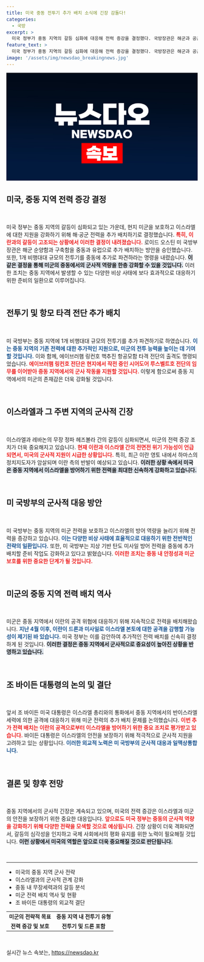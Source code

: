 ```yaml
---
title: 미국 중동 전투기 추가 배치 소식에 긴장 감돌다!
categories:
  - 국방
excerpt: >
  미국 정부가 중동 지역의 갈등 심화에 대응해 전력 증강을 결정했다. 국방장관은 해군과 공군 전력을 추가로 배치하며 이스라엘 방어 지원을 강화한다고 발표했다. 이 조치는 전면전 위기의 고조 속에서 출격하는 핵잠수함과 전투기들의 빠른 대응을 의미한다!
feature_text: >
  미국 정부가 중동 지역의 갈등 심화에 대응해 전력 증강을 결정했다. 국방장관은 해군과 공군 전력을 추가로 배치하며 이스라엘 방어 지원을 강화한다고 발표했다. 이 조치는 전면전 위기의 고조 속에서 출격하는 핵잠수함과 전투기들의 빠른 대응을 의미한다!
image: '/assets/img/newsdao_breakingnews.jpg'
---
```


<p><img src="/assets/img/newsdao_breakingnews.jpg" alt="ranknews 속보" /></p>

<h2 data-ke-size="size26">미국, 중동 지역 전력 증강 결정</h2>

<p data-ke-size="size16">&nbsp;</p>

<p>미국 정부는 중동 지역의 갈등이 심화되고 있는 가운데, 현지 미군을 보호하고 이스라엘에 대한 지원을 강화하기 위해 해·공군 전력을 추가 배치하기로 결정했습니다. <b><span style="color: #ee2323;">특히, 이란과의 갈등이 고조되는 상황에서 이러한 결정이 내려졌습니다.</span></b> 로이드 오스틴 미 국방부 장관은 해군 순양함과 구축함을 중동과 유럽으로 추가 배치하는 방안을 승인했습니다. 또한, 1개 비행대대 규모의 전투기를 중동에 추가로 파견하라는 명령을 내렸습니다. <b><span style="background-color: #21538527;">이 같은 결정을 통해 미군의 중동에서의 군사적 역량을 한층 강화할 수 있을 것입니다.</span></b> 이러한 조치는 중동 지역에서 발생할 수 있는 다양한 비상 사태에 보다 효과적으로 대응하기 위한 준비의 일환으로 이루어집니다.</p>

<p data-ke-size="size16">&nbsp;</p>

<h2 data-ke-size="size26">전투기 및 항모 타격 전단 추가 배치</h2>

<p data-ke-size="size16">&nbsp;</p>

<p>미 국방부는 중동 지역에 1개 비행대대 규모의 전투기를 추가 파견하기로 하였습니다. <b><span style="color: #1a5490;">이는 중동 지역의 기존 전력에 대한 추가적인 지원으로, 미군의 전투 능력을 높이는 데 기여할 것입니다.</span></b> 이와 함께, 에이브러햄 링컨호 핵추진 항공모함 타격 전단의 출격도 명령되었습니다. <b><span style="color: #ee2323;">에이브러햄 링컨호 전단은 현지에서 작전 중인 시어도어 루스벨트호 전단의 임무를 이어받아 중동 지역에서의 군사 작동을 지원할 것입니다.</span></b> 이렇게 함으로써 중동 지역에서의 미군의 존재감은 더욱 강화될 것입니다.</p>

<p data-ke-size="size16">&nbsp;</p>

<h2 data-ke-size="size26">이스라엘과 그 주변 지역의 군사적 긴장</h2>

<p data-ke-size="size16">&nbsp;</p>

<p>이스라엘과 레바논의 무장 정파 헤즈볼라 간의 갈등이 심화되면서, 미군의 전력 증강 조치가 더욱 중요해지고 있습니다. <b><span style="color: #ee2323;">현재 이란과 이스라엘 간의 전면전 위기 가능성이 언급되면서, 미국의 군사적 지원이 시급한 상황입니다.</span></b> 특히, 최근 이란 영토 내에서 하마스의 정치지도자가 암살되며 이란 측의 반발이 예상되고 있습니다. <b><span style="background-color: #21538527;">이러한 상황 속에서 미국은 중동 지역에서 이스라엘을 방어하기 위한 전력을 최대한 신속하게 강화하고 있습니다.</span></b></p>

<p data-ke-size="size16">&nbsp;</p>

<h2 data-ke-size="size26">미 국방부의 군사적 대응 방안</h2>

<p data-ke-size="size16">&nbsp;</p>

<p>미 국방부는 중동 지역의 미군 전력을 보호하고 이스라엘의 방어 역량을 늘리기 위해 전력을 증강하고 있습니다. <b><span style="color: #1a5490;">이는 다양한 비상 사태에 효율적으로 대응하기 위한 전반적인 전략의 일환입니다.</span></b> 또한, 미 국방부는 지상 기반 탄도 미사일 방어 전력을 중동에 추가 배치할 준비 작업도 강화하고 있다고 밝혔습니다. <b><span style="color: #ee2323;">이러한 조치는 중동 내 안정성과 미군 보호를 위한 중요한 단계가 될 것입니다.</span></b></p>

<p data-ke-size="size16">&nbsp;</p>

<h2 data-ke-size="size26">미군의 중동 지역 전력 배치 역사</h2>

<p data-ke-size="size16">&nbsp;</p>

<p>미군은 중동 지역에서 이란의 공격 위협에 대응하기 위해 지속적으로 전력을 배치해왔습니다. <b><span style="color: #1a5490;">지난 4월 이후, 이란이 드론과 미사일로 이스라엘 본토에 대한 공격을 감행할 가능성이 제기된 바 있습니다.</span></b> 미국 정부는 이를 감안하여 추가적인 전력 배치를 신속히 결정하게 된 것입니다. <b><span style="background-color: #21538527;">이러한 결정은 중동 지역에서 군사적으로 중요성이 높아진 상황을 반영하고 있습니다.</span></b></p>

<p data-ke-size="size16">&nbsp;</p>

<h2 data-ke-size="size26">조 바이든 대통령의 논의 및 결단</h2>

<p data-ke-size="size16">&nbsp;</p>

<p>앞서 조 바이든 미국 대통령은 이스라엘 총리와의 통화에서 중동 지역에서의 반이스라엘 세력에 의한 공격에 대응하기 위해 미군 전력의 추가 배치 문제를 논의했습니다. <b><span style="color: #ee2323;">이번 추가 전력 배치는 이란의 공격으로부터 이스라엘을 방어하기 위한 중요 조치로 평가받고 있습니다.</span></b> 바이든 대통령은 이스라엘의 안전을 보장하기 위해 적극적으로 군사적 지원을 고려하고 있는 상황입니다. <b><span style="color: #1a5490;">이러한 외교적 노력은 미 국방부의 군사적 대응과 일맥상통합니다.</span></b></p>

<p data-ke-size="size16">&nbsp;</p>

<h2 data-ke-size="size26">결론 및 향후 전망</h2>

<p data-ke-size="size16">&nbsp;</p>

<p>중동 지역에서의 군사적 긴장은 계속되고 있으며, 미국의 전력 증강은 이스라엘과 미군의 안전을 보장하기 위한 중요한 대응입니다. <b><span style="color: #ee2323;">앞으로도 미국 정부는 중동의 군사적 역량을 강화하기 위해 다양한 전략을 모색할 것으로 예상됩니다.</span></b> 긴장 상황이 더욱 격화되면서, 갈등의 심각성을 인지하고 국제 사회에서의 평화 유지를 위한 노력이 필요해질 것입니다. <b><span style="background-color: #21538527;">이런 상황에서 미국의 역할은 앞으로 더욱 중요해질 것으로 판단됩니다.</span></b></p>

<p data-ke-size="size16">&nbsp;</p>

<hr />

<ul>
  <li>미국의 중동 지역 군사 전략</li>
  <li>이스라엘과의 군사적 관계 강화</li>
  <li>중동 내 무장세력과의 갈등 분석</li>
  <li>미군 전력 배치 역사 및 현황</li>
  <li>조 바이든 대통령의 외교적 결단</li>
</ul>

<table style="width: 100%;">
  <tr>
    <td style="text-align: center; height: 17px;"><b>미군의 전략적 목표</b></td>
    <td style="text-align: center; height: 17px;"><b>중동 지역 내 전투기 유형</b></td>
  </tr>
  <tr>
    <td style="text-align: center; height: 17px;"><b>전력 증강 및 보호</b></td>
    <td style="text-align: center; height: 17px;"><b>전투기 및 드론 포함</b></td>
  </tr>
</table>

<p data-ke-size="size16">&nbsp;</p>
실시간 뉴스 속보는, <a href="https://newsdao.kr" rel="dofollow">https://newsdao.kr</a>


